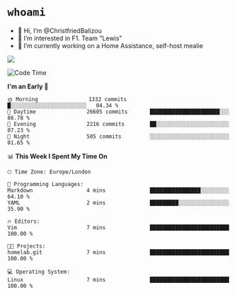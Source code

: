 # `whoami`

- 👋 Hi, I’m @ChristfriedBalizou
- 👀 I’m interested in F1. Team "Lewis"
- 🌱 I’m currently working on a Home Assistance, self-host mealie
<!--
- 💞️ I’m looking to collaborate on
- 📫 How to reach me /dev/stdin
-->


![](https://github-readme-stats.vercel.app/api?username=Christfriedbalizou&show_icons=true&hide_title=true&theme=solarized-dark&count_private=true&hide=stars)
<!-- 
  ![](https://github-readme-stats.vercel.app/api/top-langs/?username=Christfriedbalizou&show_icons=true&hide_title=true&theme=solarized-dark&layout=compact&show_icons=true&count_private=false)
-->


<!--START_SECTION:waka-->
![Code Time](http://img.shields.io/badge/Code%20Time-14%20hrs%2031%20mins-blue)

**I'm an Early 🐤** 

```text
🌞 Morning                1332 commits        █░░░░░░░░░░░░░░░░░░░░░░░░   04.34 % 
🌆 Daytime                26605 commits       ██████████████████████░░░   86.78 % 
🌃 Evening                2216 commits        ██░░░░░░░░░░░░░░░░░░░░░░░   07.23 % 
🌙 Night                  505 commits         ░░░░░░░░░░░░░░░░░░░░░░░░░   01.65 % 
```


📊 **This Week I Spent My Time On** 

```text
🕑︎ Time Zone: Europe/London

💬 Programming Languages: 
Markdown                 4 mins              ████████████████░░░░░░░░░   64.10 % 
YAML                     2 mins              █████████░░░░░░░░░░░░░░░░   35.90 % 

🔥 Editors: 
Vim                      7 mins              █████████████████████████   100.00 % 

🐱‍💻 Projects: 
homelab.git              7 mins              █████████████████████████   100.00 % 

💻 Operating System: 
Linux                    7 mins              █████████████████████████   100.00 % 
```


<!--END_SECTION:waka-->


<!---
ChristfriedBalizou/ChristfriedBalizou is a ✨ special ✨ repository because its `README.md` (this file) appears on your GitHub profile.
You can click the Preview link to take a look at your changes.
--->

